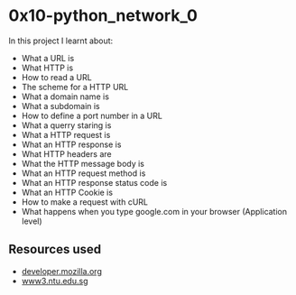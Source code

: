 # 0x10-python_network_0
In this project I learnt about:
- What a URL is
- What HTTP is
- How to read a URL
- The scheme for a HTTP URL
- What a domain name is
- What a subdomain is
- How to define a port number in a URL
- What a querry staring is
- What a HTTP request is 
- What an HTTP response is
- What HTTP headers are
- What the HTTP message body is
- What an HTTP request method is
- What an HTTP response status code is
- What an HTTP Cookie is
- How to make a request with cURL
- What happens when you type google.com in your browser (Application level)

## Resources used
- [developer.mozilla.org](https://developer.mozilla.org/en-US/docs/Web/HTTP/Cookies)
- [www3.ntu.edu.sg](https://www3.ntu.edu.sg/home/ehchua/programming/webprogramming/HTTP_Basics.html)